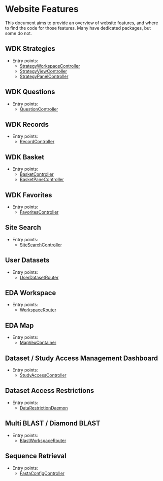 # Website Features

This document aims to provide an overview of website features, and where to find
the code for those features. Many have dedicated packages, but some do not.

## WDK Strategies

- Entry points:
  - [StrategyWorkspaceController](packages/libs/wdk-client/src/Controllers/StrategyWorkspaceController.tsx)
  - [StrategyViewController](packages/libs/wdk-client/src/Controllers/StrategyViewController.tsx)
  - [StrategyPanelController](packages/libs/wdk-client/src/Controllers/StrategyPanelController.tsx)

## WDK Questions

- Entry points:
  - [QuestionController](packages/libs/wdk-client/src/Controllers/QuestionController.tsx)

## WDK Records

- Entry points:
  - [RecordController](packages/libs/wdk-client/src/Controllers/RecordController.tsx)

## WDK Basket

- Entry points:
  - [BasketController](packages/libs/wdk-client/src/Controllers/BasketController.tsx)
  - [BasketPaneController](packages/libs/wdk-client/src/Controllers/BasketPaneController.tsx)

## WDK Favorites

- Entry points:
  - [FavoritesController](packages/libs/wdk-client/src/Controllers/FavoritesController.tsx)

## Site Search

- Entry points:
  - [SiteSearchController](packages/libs/web-common/src/controllers/SiteSearchController.tsx)

## User Datasets

- Entry points:
  - [UserDatasetRouter](packages/libs/user-datasets/src/lib/Controllers/UserDatasetRouter.tsx)

## EDA Workspace

- Entry points:
  - [WorkspaceRouter](packages/libs/eda/src/lib/workspace/WorkspaceRouter.tsx)

## EDA Map

- Entry points:
  - [MapVeuContainer](packages/libs/eda/src/lib/map/MapVeuContainer.tsx)

## Dataset / Study Access Management Dashboard

- Entry points:
  - [StudyAccessController](packages/libs/study-data-access/src/study-access/components/StudyAccessController.tsx)

## Dataset Access Restrictions

- Entry points:
  - [DataRestrictionDaemon](packages/libs/study-data-access/src/data-restriction/DataRestrictionDaemon.jsx)

## Multi BLAST / Diamond BLAST

- Entry points:
  - [BlastWorkspaceRouter](packages/libs/multi-blast/src/lib/controllers/BlastWorkspaceRouter.tsx)

## Sequence Retrieval

- Entry points:
  - [FastaConfigController](packages/sites/genomics-site/webapp/wdkCustomization/js/client/components/controllers/FastaConfigController.tsx)
